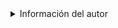 <details>
<summary>Información del autor</summary>
Bien, conste que no hice este sitio para hablar de mí, pero si has desplegado este bloque es porque esperas encontrar algo más que entradas de blog relacionadas con la tecnología.

Mi nombre es José Manuel. Soy ingeniero del software, y me gusta trabajar como consultor de accesibilidad. Adoro el software libre, los sistemas distribuidos y las soluciones descentralizadas que no dependen de grandes corporaciones para funcionar de forma autónoma. Ah, y además de eso soy ciego total, lo que significa que no veo absolutamente nada.

Habitualmente hago hilos en Mastodon con información que, por lo que dice la gente, es útil. Esos hilos son efímeros y, a petición de varias personas muy insistentes, he creado esta web para recopilar todo aquello que voy aprendiendo y que puede aportar algo de valor.

Mis tutoriales no tienen nada de vídeo ni imágenes, mucho texto bien estructurado, y muchas veces llevan anotaciones útiles para usuarios de lectores de pantalla, como yo. ¡Espero que te gusten!
</details>